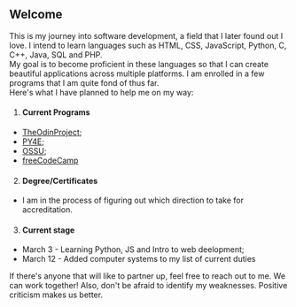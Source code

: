 ## Welcome

This is my journey into software development, a field that I later found out I love. I intend to learn languages such as HTML, CSS, JavaScript, Python, C, C++, Java, SQL and PHP.  
My goal is to become proficient in these languages so that I can create beautiful applications across multiple platforms. I am enrolled in a few programs that I am quite fond of thus far.   
Here's what I have planned to help me on my way: 
 1. #### Current Programs
  * [TheOdinProject](https://www.theodinproject.com/);
  * [PY4E](https://www.py4e.com/);
  * [OSSU](https://github.com/ossu/computer-science);
  * [freeCodeCamp](https://www.freecodecamp.org/learn/)

2. #### Degree/Certificates
 * I am in the process of figuring out which direction to take for accreditation.

3. #### Current stage
 * March 3 - Learning Python, JS and Intro to web deelopment;
 * March 12 - Added computer systems to my list of current duties
 

If there's anyone that will like to partner up, feel free to reach out to me. We can work together! Also, don't be afraid to identify my weaknesses. Positive criticism makes us better.  
